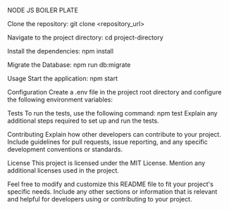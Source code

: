 NODE JS BOILER PLATE

Clone the repository:
git clone <repository_url>

Navigate to the project directory:
cd project-directory

Install the dependencies:
npm install

Migrate the Database:
npm run db:migrate

Usage
Start the application:
npm start

Configuration
Create a .env file in the project root directory and configure the following environment variables:

Tests
To run the tests, use the following command:
npm test
Explain any additional steps required to set up and run the tests.

Contributing
Explain how other developers can contribute to your project. Include guidelines for pull requests, issue reporting, and any specific development conventions or standards.

License
This project is licensed under the MIT License. Mention any additional licenses used in the project.

Feel free to modify and customize this README file to fit your project's specific needs. Include any other sections or information that is relevant and helpful for developers using or contributing to your project.